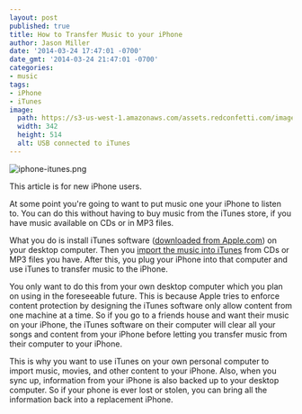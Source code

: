 ```yaml
---
layout: post
published: true
title: How to Transfer Music to your iPhone
author: Jason Miller
date: '2014-03-24 17:47:01 -0700'
date_gmt: '2014-03-24 21:47:01 -0700'
categories:
- music
tags:
- iPhone
- iTunes
image: 
  path: https://s3-us-west-1.amazonaws.com/assets.redconfetti.com/images/posts/2014-03-24-iphone-transfer-music/iphone-itunes.png
  width: 342
  height: 514
  alt: USB connected to iTunes
---
```


![iphone-itunes.png]

[iphone-itunes.png]: {{site.assets.url_prefix}}/images/posts/2014-03-24-iphone-transfer-music/iphone-itunes.png?width=350 "USB cable connecting to iTunes"

This article is for new iPhone users.

At some point you're going to want to put music one your iPhone to listen to.
You can do this without having to buy music from the iTunes store, if you have
music available on CDs or in MP3 files.

What you do is install iTunes software
([downloaded from Apple.com][Apple iTunes]) on your desktop computer.
Then you [import the music into iTunes][] from CDs or MP3 files you have. After
this, you plug your iPhone into that computer and use iTunes to transfer music
to the iPhone.

[Apple iTunes]: https://www.apple.com/itunes/
[import the music into iTunes]: http://support.apple.com/kb/ht1473

You only want to do this from your own desktop computer which you plan on using
in the foreseeable future. This is because Apple tries to enforce content
protection by designing the iTunes software only allow content from one machine
at a time. So if you go to a friends house and want their music on your iPhone,
the iTunes software on their computer will clear all your songs and content from
your iPhone before letting you transfer music from their computer to your
iPhone.

This is why you want to use iTunes on your own personal computer to import
music, movies, and other content to your iPhone. Also, when you sync up,
information from your iPhone is also backed up to your desktop computer. So if
your phone is ever lost or stolen, you can bring all the information back into a
replacement iPhone.
